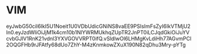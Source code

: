 VIM
===
eyJwbG50ciI6IkI5U1Noeit1U0VDbUdicGNiNS8vaEE9PSIsImFsZyI6IkVTMjU2In0.eyJzdWIiOiJjM1k4cm10b1NlYWRMUkhqZUpTR2JnPT0iLCJqdGkiOiJuYVcvbGJlV1RnK21vdnl3YXVGOVVRPT0ifQ.vSldlwOl6LHMgKvLdiHh77AGvmPCl2OQGFHb9rJFAtfy68dUo7ZhY-M4zKnmkowZXuX190N82qDhu3Mry-pYTg 
